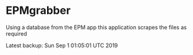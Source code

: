 # EPMgrabber
Using a database from the EPM app this application scrapes the files as required


Latest backup: Sun Sep 1 01:05:01 UTC 2019
